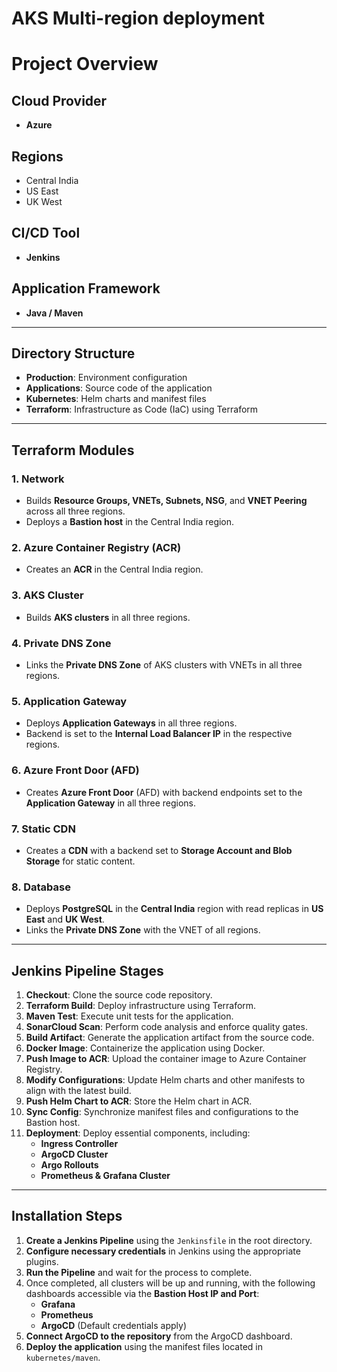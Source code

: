 # AKS Multi-region deployment

# **Project Overview**

## **Cloud Provider**

* **Azure**

## **Regions**

* Central India  
* US East  
* UK West

## **CI/CD Tool**

* **Jenkins**

## **Application Framework**

* **Java / Maven**

---

## **Directory Structure**

* **Production**: Environment configuration  
* **Applications**: Source code of the application  
* **Kubernetes**: Helm charts and manifest files  
* **Terraform**: Infrastructure as Code (IaC) using Terraform

---

## 

## **Terraform Modules**

### **1\. Network**

* Builds **Resource Groups, VNETs, Subnets, NSG**, and **VNET Peering** across all three regions.  
* Deploys a **Bastion host** in the Central India region.

### **2\. Azure Container Registry (ACR)**

* Creates an **ACR** in the Central India region.

### **3\. AKS Cluster**

* Builds **AKS clusters** in all three regions.

### **4\. Private DNS Zone**

* Links the **Private DNS Zone** of AKS clusters with VNETs in all three regions.

### **5\. Application Gateway**

* Deploys **Application Gateways** in all three regions.  
* Backend is set to the **Internal Load Balancer IP** in the respective regions.

### **6\. Azure Front Door (AFD)**

* Creates **Azure Front Door** (AFD) with backend endpoints set to the **Application Gateway** in all three regions.

### **7\. Static CDN**

* Creates a **CDN** with a backend set to **Storage Account and Blob Storage** for static content.

### **8\. Database**

* Deploys **PostgreSQL** in the **Central India** region with read replicas in **US East** and **UK West**.  
* Links the **Private DNS Zone** with the VNET of all regions.

---

## **Jenkins Pipeline Stages**

1. **Checkout**: Clone the source code repository.  
2. **Terraform Build**: Deploy infrastructure using Terraform.  
3. **Maven Test**: Execute unit tests for the application.  
4. **SonarCloud Scan**: Perform code analysis and enforce quality gates.  
5. **Build Artifact**: Generate the application artifact from the source code.  
6. **Docker Image**: Containerize the application using Docker.  
7. **Push Image to ACR**: Upload the container image to Azure Container Registry.  
8. **Modify Configurations**: Update Helm charts and other manifests to align with the latest build.  
9. **Push Helm Chart to ACR**: Store the Helm chart in ACR.  
10. **Sync Config**: Synchronize manifest files and configurations to the Bastion host.  
11. **Deployment**: Deploy essential components, including:  
    * **Ingress Controller**  
    * **ArgoCD Cluster**  
    * **Argo Rollouts**  
    * **Prometheus & Grafana Cluster**

---

## **Installation Steps**

1. **Create a Jenkins Pipeline** using the `Jenkinsfile` in the root directory.  
2. **Configure necessary credentials** in Jenkins using the appropriate plugins.  
3. **Run the Pipeline** and wait for the process to complete.  
4. Once completed, all clusters will be up and running, with the following dashboards accessible via the **Bastion Host IP and Port**:  
   * **Grafana**  
   * **Prometheus**  
   * **ArgoCD** (Default credentials apply)  
5. **Connect ArgoCD to the repository** from the ArgoCD dashboard.  
6. **Deploy the application** using the manifest files located in `kubernetes/maven`.

